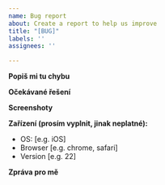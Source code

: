 ```yaml
---
name: Bug report
about: Create a report to help us improve
title: "[BUG]"
labels: ''
assignees: ''

---
```


**Popiš mi tu chybu**


**Očekávané řešení**


**Screenshoty**


**Zařízení (prosím vyplnit, jinak neplatné):**
 - OS: [e.g. iOS]
 - Browser [e.g. chrome, safari]
 - Version [e.g. 22]

**Zpráva pro mě**
